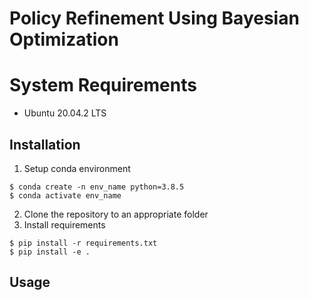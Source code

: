 # Policy Refinement Using Bayesian Optimization

# System Requirements

- Ubuntu 20.04.2 LTS

## Installation

1. Setup conda environment

```
$ conda create -n env_name python=3.8.5
$ conda activate env_name
```
2. Clone the repository to an appropriate folder
3. Install requirements

```
$ pip install -r requirements.txt
$ pip install -e .
```

## Usage
